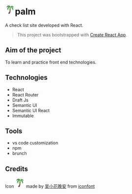 # ![logo](src/assets/images/logo-sm.png)palm

A check list site developed with React.
> This project was bootstrapped with [Create React App](https://github.com/facebookincubator/create-react-app).

## Aim of the project
To learn and practice front end technologies.

## Technologies
* React
* React Router
* Draft Js
* Semantic UI
* Semantic UI React
* Immutable

## Tools
* vs code customization
* npm
* brunch

## Credits
Icon ![logo](src/assets/images/logo-sm.png)
 made by [吴小花晚安](https://dribbble.com/wjp181669) from [iconfont](http://www.iconfont.cn/plus/collections/detail?cid=2586)